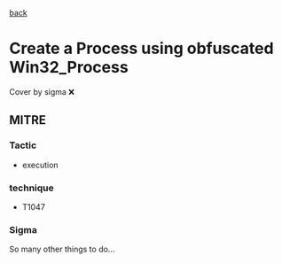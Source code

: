 [back](../index.md)
# Create a Process using obfuscated Win32_Process
Cover by sigma :x: 

## MITRE
### Tactic
  - execution

### technique
  - T1047

### Sigma

 So many other things to do...